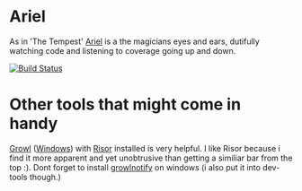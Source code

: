 Ariel
=====
As in 'The Tempest' [Ariel][w] is a the magicians eyes and ears, dutifully watching code and listening to coverage going up and down. 

[w]: http://en.wikipedia.org/wiki/Ariel_(The_Tempest)

[![Build Status](https://secure.travis-ci.org/matthiasg/node-ariel.png?branch=master)](http://travis-ci.org/matthiasg/node-ariel)

Other tools that might come in handy
====================================

[Growl][g] ([Windows][gw]) with [Risor][gr] installed is very helpful. I like Risor because i find it more apparent and yet unobtrusive than getting a similiar bar from the top :). Dont forget to install [growlnotify][gn] on windows (i also put it into dev-tools though.)

[g]: http://www.growl.info
[gw]: http://www.growlforwindows.com
[gr]: http://www.growlforwindows.com/gfw/displays/risor
[gn]: http://www.growlforwindows.com/gfw/help/growlnotify.aspx


